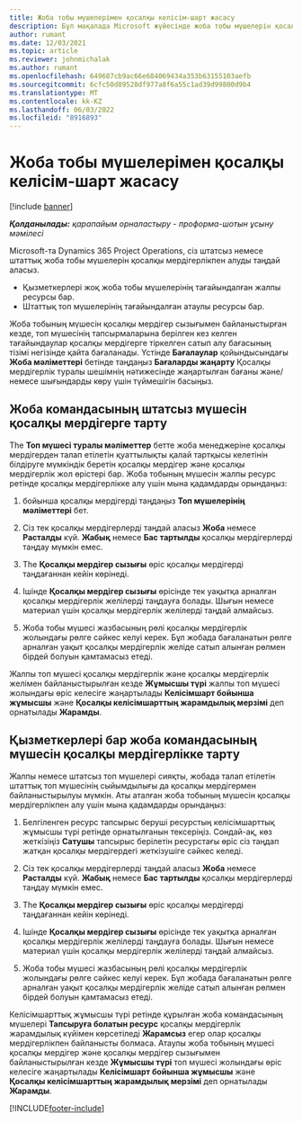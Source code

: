 ```yaml
---
title: Жоба тобы мүшелерімен қосалқы келісім-шарт жасасу
description: Бұл мақалада Microsoft жүйесінде жоба тобы мүшелерін қосалқы мердігерге алу жолы түсіндіріледі Dynamics 365 Project Operations.
author: rumant
ms.date: 12/03/2021
ms.topic: article
ms.reviewer: johnmichalak
ms.author: rumant
ms.openlocfilehash: 649687cb9ac66e684069434a353b63155103aefb
ms.sourcegitcommit: 6cfc50d89528df977a8f6a55c1ad39d99800d9b4
ms.translationtype: MT
ms.contentlocale: kk-KZ
ms.lasthandoff: 06/03/2022
ms.locfileid: "8916893"
---
```

# <a name="subcontracting-project-team-members"></a>Жоба тобы мүшелерімен қосалқы келісім-шарт жасасу

[!include [banner](../../includes/dataverse-preview.md)]

_**Қолданылады:** қарапайым орналастыру - проформа-шотын ұсыну мәмілесі_

Microsoft-та Dynamics 365 Project Operations, сіз штатсыз немесе штаттық жоба тобы мүшелерін қосалқы мердігерлікпен алуды таңдай аласыз.

- Қызметкерлері жоқ жоба тобы мүшелерінің тағайындалған жалпы ресурсы бар.
- Штаттық топ мүшелерінің тағайындалған атаулы ресурсы бар.

Жоба тобының мүшесін қосалқы мердігер сызығымен байланыстырған кезде, топ мүшесінің тапсырмаларына берілген кез келген тағайындаулар қосалқы мердігерге тіркелген сатып алу бағасының тізімі негізінде қайта бағаланады.  Үстінде **Бағалаулар** қойындысындағы **Жоба мәліметтері** бетінде таңдаңыз **Бағаларды жаңарту** Қосалқы мердігерлік туралы шешімнің нәтижесінде жаңартылған бағаны және/немесе шығындарды көру үшін түймешігін басыңыз. 

## <a name="subcontracting-an-unstaffed-project-team-member"></a>Жоба командасының штатсыз мүшесін қосалқы мердігерге тарту
The **Топ мүшесі туралы мәліметтер** бетте жоба менеджеріне қосалқы мердігерден талап етілетін қуаттылықты қалай тартқысы келетінін білдіруге мүмкіндік беретін қосалқы мердігер және қосалқы мердігерлік жол өрістері бар. Жоба тобының мүшесін жалпы ресурс ретінде қосалқы мердігерлікке алу үшін мына қадамдарды орындаңыз:

1.  бойынша қосалқы мердігерді таңдаңыз **Топ мүшелерінің мәліметтері** бет.

2.  Сіз тек қосалқы мердігерлерді таңдай аласыз **Жоба** немесе **Расталды** күй. **Жабық** немесе **Бас тартылды** қосалқы мердігерлерді таңдау мүмкін емес. 

3.  The **Қосалқы мердігер сызығы** өріс қосалқы мердігерді таңдағаннан кейін көрінеді.

4.  Ішінде **Қосалқы мердігер сызығы** өрісінде тек уақытқа арналған қосалқы мердігерлік желілерді таңдауға болады. Шығын немесе материал үшін қосалқы мердігерлік желілерді таңдай алмайсыз.

5.  Жоба тобы мүшесі жазбасының рөлі қосалқы мердігерлік жолындағы рөлге сәйкес келуі керек. Бұл жобада бағаланатын рөлге арналған уақыт қосалқы мердігерлік желіде сатып алынған рөлмен бірдей болуын қамтамасыз етеді. 

Жалпы топ мүшесі қосалқы мердігерлік және қосалқы мердігерлік желімен байланыстырылған кезде **Жұмысшы түрі** жалпы топ мүшесі жолындағы өріс келесіге жаңартылады **Келісімшарт бойынша жұмысшы** және **Қосалқы келісімшарттың жарамдылық мерзімі** деп орнатылады **Жарамды**.

## <a name="subcontracting-a-staffed-project-team-member"></a>Қызметкерлері бар жоба командасының мүшесін қосалқы мердігерлікке тарту
Жалпы немесе штатсыз топ мүшелері сияқты, жобада талап етілетін штаттық топ мүшесінің сыйымдылығы да қосалқы мердігермен байланыстырылуы мүмкін. Аты аталған жоба тобының мүшесін қосалқы мердігерлікпен алу үшін мына қадамдарды орындаңыз:

1.  Белгіленген ресурс тапсырыс беруші ресурстың келісімшарттық жұмысшы түрі ретінде орнатылғанын тексеріңіз. Сондай-ақ, көз жеткізіңіз **Сатушы** тапсырыс берілетін ресурстағы өріс сіз таңдап жатқан қосалқы мердігердегі жеткізушіге сәйкес келеді. 

2.  Сіз тек қосалқы мердігерлерді таңдай аласыз **Жоба** немесе **Расталды** күй. **Жабық** немесе **Бас тартылды** қосалқы мердігерлерді таңдау мүмкін емес. 

3.  The **Қосалқы мердігер сызығы** өріс қосалқы мердігерді таңдағаннан кейін көрінеді.

4.  Ішінде **Қосалқы мердігер сызығы** өрісінде тек уақытқа арналған қосалқы мердігерлік желілерді таңдауға болады. Шығын немесе материал үшін қосалқы мердігерлік желілерді таңдай алмайсыз.

5.  Жоба тобы мүшесі жазбасының рөлі қосалқы мердігерлік жолындағы рөлге сәйкес келуі керек. Бұл жобада бағаланатын рөлге арналған уақыт қосалқы мердігерлік желіде сатып алынған рөлмен бірдей болуын қамтамасыз етеді. 

Келісімшарттық жұмысшы түрі ретінде құрылған жоба командасының мүшелері **Тапсыруға болатын ресурс** қосалқы мердігерлік жарамдылық күйімен көрсетіледі **Жарамсыз** егер олар қосалқы мердігерлікпен байланысты болмаса. Атаулы жоба тобының мүшесі қосалқы мердігер және қосалқы мердігер сызығымен байланыстырылған кезде **Жұмысшы түрі** топ мүшесі жолындағы өріс келесіге жаңартылады **Келісімшарт бойынша жұмысшы** және **Қосалқы келісімшарттың жарамдылық мерзімі** деп орнатылады **Жарамды**.

[!INCLUDE[footer-include](../../includes/footer-banner.md)]
